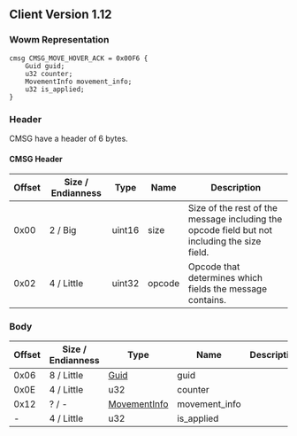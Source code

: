 ## Client Version 1.12

### Wowm Representation
```rust,ignore
cmsg CMSG_MOVE_HOVER_ACK = 0x00F6 {
    Guid guid;
    u32 counter;
    MovementInfo movement_info;
    u32 is_applied;
}
```
### Header
CMSG have a header of 6 bytes.

#### CMSG Header
| Offset | Size / Endianness | Type   | Name   | Description |
| ------ | ----------------- | ------ | ------ | ----------- |
| 0x00   | 2 / Big           | uint16 | size   | Size of the rest of the message including the opcode field but not including the size field.|
| 0x02   | 4 / Little        | uint32 | opcode | Opcode that determines which fields the message contains.|
### Body
| Offset | Size / Endianness | Type | Name | Description |
| ------ | ----------------- | ---- | ---- | ----------- |
| 0x06 | 8 / Little | [Guid](../spec/packed-guid.md) | guid |  |
| 0x0E | 4 / Little | u32 | counter |  |
| 0x12 | ? / - | [MovementInfo](movementinfo.md) | movement_info |  |
| - | 4 / Little | u32 | is_applied |  |
